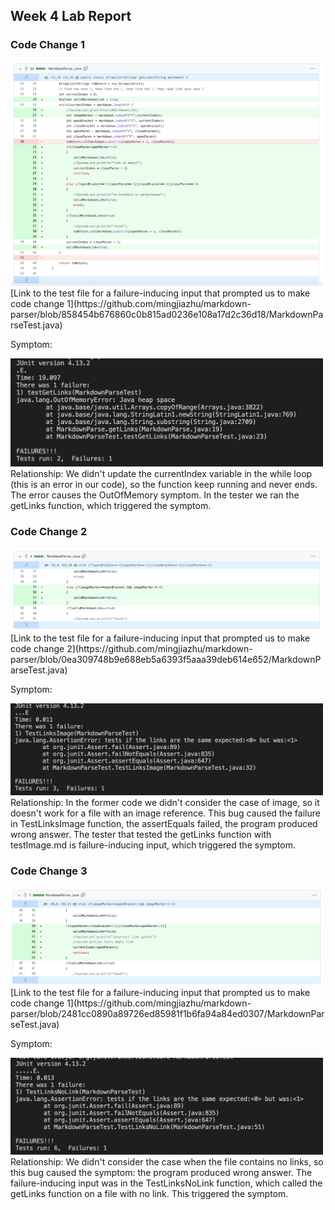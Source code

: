 ## Week 4 Lab Report

### Code Change 1

<img src="lab-report-2-images/code_change_1.png" width="500" />
[Link to the test file for a failure-inducing input that prompted us to make code change 1](https://github.com/mingjiazhu/markdown-parser/blob/858454b676860c0b815ad0236e108a17d2c36d18/MarkdownParseTest.java)

Symptom:

<img src="lab-report-2-images/symp1.png" width="500" />
Relationship:
We didn't update the currentIndex variable in the while loop (this is an error in our code), so the function keep running and never ends. The error causes the  OutOfMemory symptom. In the tester we ran the getLinks function, which triggered the symptom.


### Code Change 2

<img src="lab-report-2-images/code_change_2.png" width="500" />
[Link to the test file for a failure-inducing input that prompted us to make code change 2](https://github.com/mingjiazhu/markdown-parser/blob/0ea309748b9e688eb5a6393f5aaa39deb614e652/MarkdownParseTest.java)

Symptom:

<img src="lab-report-2-images/symp2.png" width="500" />
Relationship:
In the former code we didn't consider the case of image, so it doesn't work for a file with an image reference. This bug caused the failure in TestLinksImage function, the assertEquals failed, the program produced wrong answer. The tester that tested the getLinks function with testImage.md is failure-inducing input, which triggered the symptom.

### Code Change 3

<img src="lab-report-2-images/code_change_3.png" width="500" />
[Link to the test file for a failure-inducing input that prompted us to make code change 1](https://github.com/mingjiazhu/markdown-parser/blob/2481cc0890a89726ed85981f1b6fa94a84ed0307/MarkdownParseTest.java)

Symptom:

<img src="lab-report-2-images/symp3.png" width="500" />
Relationship:
We didn't consider the case when the file contains no links, so this bug caused the symptom: the program produced wrong answer. The failure-inducing input was in the TestLinksNoLink function, which called the getLinks function on a file with no link. This triggered the symptom.